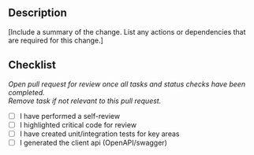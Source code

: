 ## Description
[Include a summary of the change. List any actions or dependencies that are required for this change.]

## Checklist 
_Open pull request for review once all tasks and status checks have been completed._  
_Remove task if not relevant to this pull request._  

- [ ] I have performed a self-review
- [ ] I highlighted critical code for review
- [ ] I have created unit/integration tests for key areas
- [ ] I generated the client api (OpenAPI/swagger)
